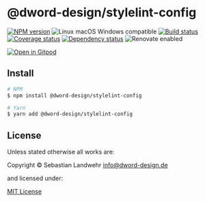 <!-- TITLE/ -->
# @dword-design/stylelint-config
<!-- /TITLE -->

<!-- BADGES/ -->
[![NPM version](https://img.shields.io/npm/v/@dword-design/stylelint-config.svg)](https://npmjs.org/package/@dword-design/stylelint-config)
![Linux macOS Windows compatible](https://img.shields.io/badge/os-linux%20%7C%C2%A0macos%20%7C%C2%A0windows-blue)
[![Build status](https://img.shields.io/github/workflow/status/dword-design/stylelint-config/build)](https://github.com/dword-design/stylelint-config/actions)
[![Coverage status](https://img.shields.io/coveralls/dword-design/stylelint-config)](https://coveralls.io/github/dword-design/stylelint-config)
[![Dependency status](https://img.shields.io/david/dword-design/stylelint-config)](https://david-dm.org/dword-design/stylelint-config)
![Renovate enabled](https://img.shields.io/badge/renovate-enabled-brightgreen)

[![Open in Gitpod](https://gitpod.io/button/open-in-gitpod.svg)](https://gitpod.io/#https://github.com/dword-design/stylelint-config)
<!-- /BADGES -->

<!-- DESCRIPTION/ -->

<!-- /DESCRIPTION -->

<!-- INSTALL/ -->
## Install

```bash
# NPM
$ npm install @dword-design/stylelint-config

# Yarn
$ yarn add @dword-design/stylelint-config
```
<!-- /INSTALL -->

<!-- LICENSE/ -->
## License

Unless stated otherwise all works are:

Copyright &copy; Sebastian Landwehr <info@dword-design.de>

and licensed under:

[MIT License](https://opensource.org/licenses/MIT)
<!-- /LICENSE -->
